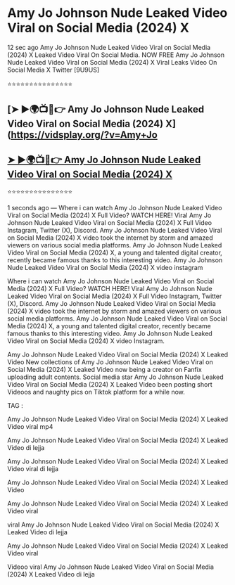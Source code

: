 ﻿# Amy Jo Johnson Nude Leaked Video Viral on Social Media (2024) X



12 sec ago Amy Jo Johnson Nude Leaked Video Viral on Social Media (2024) X Leaked Video Viral On Social Media. NOW FREE Amy Jo Johnson Nude Leaked Video Viral on Social Media (2024) X Viral Leaks Video On Social Media X Twitter [9U9US]

⭐⭐⭐⭐⭐⭐⭐⭐⭐⭐⭐⭐⭐⭐⭐

## [➤ ►🌍📺📱👉 Amy Jo Johnson Nude Leaked Video Viral on Social Media (2024) X](https://vidsplay.org/?v=Amy+Jo

## [➤ ►🌍📺📱👉 Amy Jo Johnson Nude Leaked Video Viral on Social Media (2024) X](https://vidsplay.org/?v=Amy+Jo)


⭐⭐⭐⭐⭐⭐⭐⭐⭐⭐⭐⭐⭐⭐⭐



1 seconds ago — Where i can watch Amy Jo Johnson Nude Leaked Video Viral on Social Media (2024) X Full Video? WATCH HERE! Viral Amy Jo Johnson Nude Leaked Video Viral on Social Media (2024) X Full Video Instagram, Twitter (X), Discord. Amy Jo Johnson Nude Leaked Video Viral on Social Media (2024) X video took the internet by storm and amazed viewers on various social media platforms. Amy Jo Johnson Nude Leaked Video Viral on Social Media (2024) X, a young and talented digital creator, recently became famous thanks to this interesting video. Amy Jo Johnson Nude Leaked Video Viral on Social Media (2024) X video instagram

Where i can watch Amy Jo Johnson Nude Leaked Video Viral on Social Media (2024) X Full Video? WATCH HERE! Viral Amy Jo Johnson Nude Leaked Video Viral on Social Media (2024) X Full Video Instagram, Twitter (X), Discord. Amy Jo Johnson Nude Leaked Video Viral on Social Media (2024) X video took the internet by storm and amazed viewers on various social media platforms. Amy Jo Johnson Nude Leaked Video Viral on Social Media (2024) X, a young and talented digital creator, recently became famous thanks to this interesting video. Amy Jo Johnson Nude Leaked Video Viral on Social Media (2024) X video Instagram.

Amy Jo Johnson Nude Leaked Video Viral on Social Media (2024) X Leaked Video New collections of Amy Jo Johnson Nude Leaked Video Viral on Social Media (2024) X Leaked Video now being a creator on Fanfix uploading adult contents. Social media star Amy Jo Johnson Nude Leaked Video Viral on Social Media (2024) X Leaked Video been posting short Videoos and naughty pics on Tiktok platform for a while now.

TAG :

 

Amy Jo Johnson Nude Leaked Video Viral on Social Media (2024) X Leaked Video viral mp4

 

Amy Jo Johnson Nude Leaked Video Viral on Social Media (2024) X Leaked Video di lejja

 

Amy Jo Johnson Nude Leaked Video Viral on Social Media (2024) X Leaked Video viral di lejja

 

Amy Jo Johnson Nude Leaked Video Viral on Social Media (2024) X Leaked Video

 

Amy Jo Johnson Nude Leaked Video Viral on Social Media (2024) X Leaked Video viral

 

viral Amy Jo Johnson Nude Leaked Video Viral on Social Media (2024) X Leaked Video di lejja

 

Amy Jo Johnson Nude Leaked Video Viral on Social Media (2024) X Leaked Video viral

 

Videoo viral Amy Jo Johnson Nude Leaked Video Viral on Social Media (2024) X Leaked Video di lejja